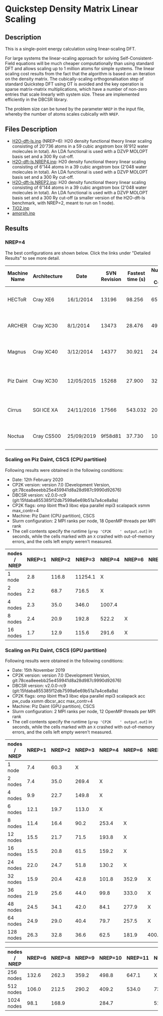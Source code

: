 # Quickstep Density Matrix Linear Scaling

## Description

This is a single-point energy calculation using linear-scaling DFT.

For large systems the linear-scaling approach for solving Self-Consistent-Field equations will be much cheaper computationally than using standard DFT and allows scaling up to 1 million atoms for simple systems. The linear scaling cost results from the fact that the algorithm is based on an iteration on the density matrix. The cubically-scaling orthogonalisation step of standard Quickstep DFT using OT is avoided and the key operation is sparse matrix-matrix multiplications, which have a number of non-zero entries that scale linearly with system size. These are implemented efficiently in the DBCSR library.

The problem size can be tuned by the parameter `NREP` in the input file, whereby the number of atoms scales cubically with `NREP`.

## Files Description

- [H2O-dft-ls.inp](H2O-dft-ls.inp) (NREP=6): H20 density functional theory linear scaling consisting of 20'736 atoms in a 59 cubic angstrom box (6'912 water molecules in total). An LDA functional is used with a DZVP MOLOPT basis set and a 300 Ry cut-off.
- [H2O-dft-ls.NREP4.inp](H2O-dft-ls.NREP4.inp): H20 density functional theory linear scaling consisting of 6'144 atoms in a 39 cubic angstrom box (2'048 water molecules in total). An LDA functional is used with a DZVP MOLOPT basis set and a 300 Ry cut-off.
- [H2O-dft-ls.NREP2.inp](H2O-dft-ls.NREP2.inp): H20 density functional theory linear scaling consisting of 6'144 atoms in a 39 cubic angstrom box (2'048 water molecules in total). An LDA functional is used with a DZVP MOLOPT basis set and a 300 Ry cut-off (a smaller version of the H2O-dft-ls benchmark, with NREP=2, meant to run on 1 node).
- [TiO2.inp](TiO2.inp)
- [amorph.inp](amorph.inp)

## Results

### NREP=4

The best configurations are shown below. Click the links under "Detailed Results" to see more detail.

| Machine Name | Architecture | Date       | SVN Revision | Fastest time (s) | Number of Cores | Number of Threads                  | Detailed Results |
| ------------ | ------------ | ---------- | ------------ | ---------------- | --------------- | ---------------------------------- | ---------------- |
| HECToR       | Cray XE6     | 16/1/2014  | 13196        | 98.256           | 65536           | 8 OMP threads per MPI task	        | [hector-h2o-dft-ls](https://www.cp2k.org/performance:hector-h2o-dft-ls) |
| ARCHER	   | Cray XC30	  | 8/1/2014   | 13473	      | 28.476	         | 49152           | 4 OMP threads per MPI task	        | [archer-h2o-dft-ls](https://www.cp2k.org/performance:archer-h2o-dft-ls) |
| Magnus	   | Cray XC40	  | 3/12/2014  | 14377	      | 30.921	         | 24576           | 2 OMP threads per MPI task	        | [magnus-h2o-dft-ls](https://www.cp2k.org/performance:magnus-h2o-dft-ls) |
| Piz Daint	   | Cray XC30	  | 12/05/2015 | 15268	      | 27.900	         | 32768           | 2 OMP threads per MPI task, no GPU	| [piz-daint-h2o-dft-ls](https://www.cp2k.org/performance:piz-daint-h2o-dft-ls) |
| Cirrus	   | SGI ICE XA	  | 24/11/2016 | 17566	      | 543.032	         | 2016            | 2 OMP threads per MPI task	        | [cirrus-h2o-dft-ls](https://www.cp2k.org/performance:cirrus-h2o-dft-ls) |
| Noctua	   | Cray CS500	  | 25/09/2019 | 9f58d81      | 37.730	         | 10240           | 10 OMP thread per MPI task	        | [noctua-h2o-dft-ls](https://www.cp2k.org/performance:noctua-h2o-dft-ls) |

### Scaling on Piz Daint, CSCS (CPU partition)

Following results were obtained in the following conditions:

- Date: 12th February 2020
- CP2K version: version 7.0 (Development Version, git:78cea8eeebb25e459941d8a28d987c9990d92676)
- DBCSR version: v2.0.0-rc9 (git:15fdaba855385f12db7599a6e69b51a7a4ce8a9a)
- CP2K flags: omp libint fftw3 libxc elpa parallel mpi3 scalapack xsmm max_contr=4
- Machine: Piz Daint (CPU partition), CSCS
- Slurm configuration: 2 MPI ranks per node, 18 OpenMP threads per MPI rank
- The cell contents specify the runtime (`grep 'CP2K    ' output.out`) in seconds, while the cells marked with an `X` crashed with out-of-memory errors, and the cells left empty weren't measured.

|  nodes / NREP | NREP=1 | NREP=2 | NREP=3 | NREP=4 | NREP=6 | NREP=8 | NREP=9 |
| ------------- | -----  | -----  | -----  | -----  | -----  | -----  | -----  |
|  1 node       |   2.8  | 116.8  | 11254.1|   X    |        |        |        |
|  2 nodes      |   2.2  |  68.7  |  716.5 |   X    |        |        |        |
|  4 nodes      |   2.3  |  35.0  |  346.0 | 1007.4 |        |        |        |
|  8 nodes      |   2.4  |  20.9  |  192.8 |  522.2 |   X    |        |        |
| 16 nodes      |   1.7  |  12.9  |  115.6 |  291.6 |   X    |        |        |

### Scaling on Piz Daint, CSCS (GPU partition)

Following results were obtained in the following conditions:

- Date: 15th November 2019
- CP2K version: version 7.0 (Development Version, git:78cea8eeebb25e459941d8a28d987c9990d92676)
- DBCSR version: v2.0.0-rc9 (git:15fdaba855385f12db7599a6e69b51a7a4ce8a9a)
- CP2K flags: omp libint fftw3 libxc elpa parallel mpi3 scalapack acc pw_cuda xsmm dbcsr_acc max_contr=4
- Machine: Piz Daint (GPU partition), CSCS
- Slurm configuration: 2 MPI ranks per node, 12 OpenMP threads per MPI rank
- The cell contents specify the runtime (`grep 'CP2K    ' output.out`) in seconds, while the cells marked with an `X` crashed with out-of-memory errors, and the cells left empty weren't measured.

|  nodes / NREP | NREP=1 | NREP=2 | NREP=3 | NREP=4 | NREP=6 | NREP=8 | NREP=9 |
| ------------- | -----  | -----  | -----  | -----  | -----  | -----  | -----  |
|  1 node       |   7.4  |  60.3  |   X    |        |        |        |        |
|  2 nodes      |   7.4  |  35.0  | 269.4  |   X    |        |        |        |
|  4 nodes      |   9.9  |  22.7  | 149.8  |   X    |        |        |        |
|  6 nodes      |  12.1  |  19.7  | 113.0  |   X    |        |        |        |
|  8 nodes      |  11.4  |  16.4  |  90.2  | 253.4  |   X    |        |        |
| 12 nodes      |  15.5  |  21.7  |  71.5  | 193.8  |   X    |        |        |
| 16 nodes      |  15.5  |  20.8  |  61.5  | 159.2  |   X    |        |        |
| 24 nodes      |  22.0  |  24.7  |  51.8  | 130.2  |   X    |        |        |
| 32 nodes      |  15.9  |  20.4  |  42.8  | 101.8  | 352.9  |   X    |        |
| 36 nodes      |  21.9  |  25.6  |  44.0  |  99.8  | 333.0  |   X    |        |
| 48 nodes      |  24.5  |  34.1  |  42.0  |  84.1  | 277.9  |   X    |        |
| 64 nodes      |  24.9  |  29.0  |  40.4  |  79.7  | 257.5  |   X    |        |
| 128 nodes     |  26.3  |  32.8  |  36.6  |  62.5  | 181.9  | 400.6  |   X    |

|  nodes / NREP | NREP=6 | NREP=8 | NREP=9 | NREP=10 | NREP=11 | NREP=12 | NREP=13 | NREP=14 | NREP=16 | NREP=18 | NREP=19 | NREP=20 |
| ------------- | -----  | -----  | -----  | ------- | ------- | ------- | ------- | ------- | ------- | ------- | ------- | ------- |
|  256 nodes    |  132.6 |  262.3 |  359.2 |   498.8 |   647.1 |    X    |         |         |         |         |         |         |
|  512 nodes    |  106.0 |  212.5 |  290.2 |   409.2 |   534.0 |   732.3 |   875.2 |  1030.1 |    X    |         |         |         |
| 1024 nodes    |   98.1 |  168.9 |        |   284.7 |         |   510.8 |         |   786.5 |  1161.1 |  1607.3 |  1872.8 |    X    |

